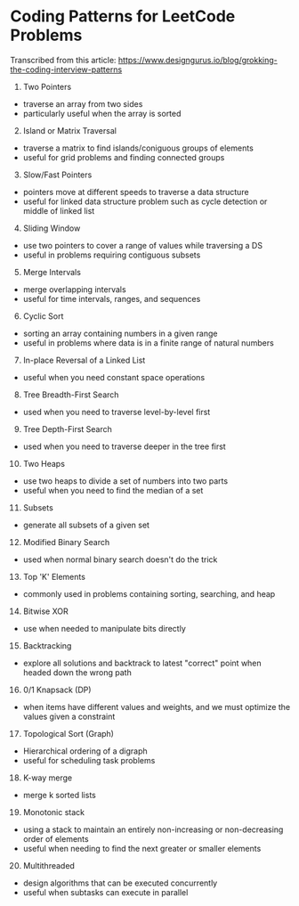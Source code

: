 # Coding Patterns for LeetCode Problems

Transcribed from this article: https://www.designgurus.io/blog/grokking-the-coding-interview-patterns

1. Two Pointers
 - traverse an array from two sides
 - particularly useful when the array is sorted
2. Island or Matrix Traversal
 - traverse a matrix to find islands/coniguous groups of elements
 - useful for grid problems and finding connected groups
3. Slow/Fast Pointers
 - pointers move at different speeds to traverse a data structure
 - useful for linked data structure problem such as cycle detection or middle of linked list
4. Sliding Window
 - use two pointers to cover a range of values while traversing a DS
 - useful in problems requiring contiguous subsets
5. Merge Intervals
 - merge overlapping intervals
 - useful for time intervals, ranges, and sequences
6. Cyclic Sort
 - sorting an array containing numbers in a given range
 - useful in problems where data is in a finite range of natural numbers
7. In-place Reversal of a Linked List
 - useful when you need constant space operations
8. Tree Breadth-First Search
 - used when you need to traverse level-by-level first
9. Tree Depth-First Search
 - used when you need to traverse deeper in the tree first
10. Two Heaps
 - use two heaps to divide a set of numbers into two parts
 - useful when you need to find the median of a set
11. Subsets
 - generate all subsets of a given set
12. Modified Binary Search
 - used when normal binary search doesn't do the trick
13. Top 'K' Elements
 - commonly used in problems containing sorting, searching, and heap
14. Bitwise XOR
 - use when needed to manipulate bits directly
15. Backtracking
 - explore all solutions and backtrack to latest "correct" point when headed down the wrong path
16. 0/1 Knapsack (DP)
 - when items have different values and weights, and we must optimize the values given a constraint
17. Topological Sort (Graph)
 - Hierarchical ordering of a digraph
 - useful for scheduling task problems
18. K-way merge
 - merge k sorted lists
19. Monotonic stack
 - using a stack to maintain an entirely non-increasing or non-decreasing order of elements
 - useful when needing to find the next greater or smaller elements
20. Multithreaded
 - design algorithms that can be executed concurrently
 - useful when subtasks can execute in parallel
